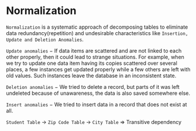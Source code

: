 # Normalization

`Normalization` is a systematic approach of decomposing tables to eliminate data redundancy(repetition) and undesirable characteristics like `Insertion, Update and Deletion Anomalies`.

  `Update anomalies` − If data items are scattered and are not linked to each other properly, then it could lead to strange situations. For example, when we try to update one data item having its copies scattered over several places, a few instances get updated properly while a few others are left with old values. Such instances leave the database in an inconsistent state.

  `Deletion anomalies` − We tried to delete a record, but parts of it was left undeleted because of unawareness, the data is also saved somewhere else.

  `Insert anomalies` − We tried to insert data in a record that does not exist at all.


`Student Table` → `Zip Code Table` → `City Table` => Transitive dependency
